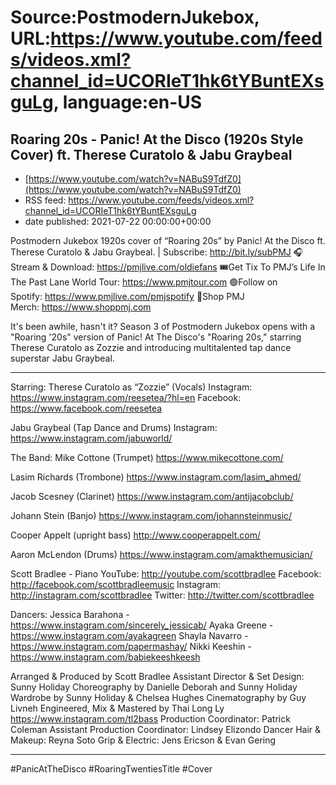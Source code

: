 # Source:PostmodernJukebox, URL:https://www.youtube.com/feeds/videos.xml?channel_id=UCORIeT1hk6tYBuntEXsguLg, language:en-US

## Roaring 20s - Panic! At the Disco (1920s Style Cover) ft. Therese Curatolo & Jabu Graybeal
 - [https://www.youtube.com/watch?v=NABuS9TdfZ0](https://www.youtube.com/watch?v=NABuS9TdfZ0)
 - RSS feed: https://www.youtube.com/feeds/videos.xml?channel_id=UCORIeT1hk6tYBuntEXsguLg
 - date published: 2021-07-22 00:00:00+00:00

Postmodern Jukebox 1920s cover of “Roaring 20s” by Panic! At the Disco ft. Therese Curatolo & Jabu Graybeal. | Subscribe: http://bit.ly/subPMJ
🎧Stream & Download: https://pmjlive.com/oldiefans
🎟️Get Tix To PMJ’s Life In The Past Lane World Tour: https://www.pmjtour.com
🟢Follow on Spotify: https://www.pmjlive.com/pmjspotify
👕Shop PMJ Merch: https://www.shoppmj.com


It's been awhile, hasn't it?  Season 3 of Postmodern Jukebox opens with a "Roaring '20s" version of Panic! At The Disco's "Roaring 20s," starring Therese Curatolo as Zozzie and introducing multitalented tap dance superstar Jabu Graybeal.

____________________________________________

Starring: 
Therese Curatolo as “Zozzie”  (Vocals)
Instagram: https://www.instagram.com/reesetea/?hl=en
Facebook: https://www.facebook.com/reesetea

Jabu Graybeal (Tap Dance and Drums)
Instagram: https://www.instagram.com/jabuworld/

The Band:
Mike Cottone (Trumpet) 
https://www.mikecottone.com/

Lasim Richards (Trombone)
 https://www.instagram.com/lasim_ahmed/

Jacob Scesney  (Clarinet)
 https://www.instagram.com/antijacobclub/ 

Johann Stein (Banjo) 
https://www.instagram.com/johannsteinmusic/

Cooper Appelt (upright bass) 
http://www.cooperappelt.com/

Aaron McLendon (Drums)
https://www.instagram.com/amakthemusician/

Scott Bradlee - Piano
YouTube: http://youtube.com/scottbradlee
Facebook: http://facebook.com/scottbradleemusic
Instagram: http://instagram.com/scottbradlee
Twitter: http://twitter.com/scottbradlee

Dancers:
Jessica Barahona - https://www.instagram.com/sincerely_jessicab/
Ayaka Greene - https://www.instagram.com/ayakagreen
Shayla Navarro - https://www.instagram.com/papermashay/
Nikki Keeshin - https://www.instagram.com/babiekeeshkeesh

Arranged & Produced by Scott Bradlee
Assistant Director & Set Design: Sunny Holiday
Choreography by Danielle Deborah and Sunny Holiday
Wardrobe by Sunny Holiday & Chelsea Hughes
Cinematography by Guy Livneh
Engineered, Mix & Mastered by Thai Long Ly https://www.instagram.com/tl2bass
Production Coordinator: Patrick Coleman
Assistant Production Coordinator:  Lindsey Elizondo
Dancer Hair & Makeup: Reyna Soto 
Grip & Electric: Jens Ericson & Evan Gering

____________________________

#PanicAtTheDisco #RoaringTwentiesTitle #Cover

